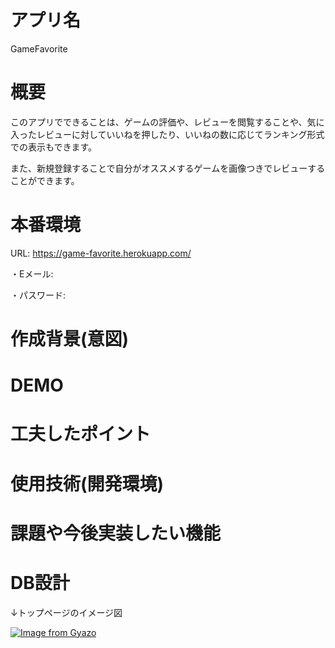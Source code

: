 # アプリ名

GameFavorite

# 概要

このアプリでできることは、ゲームの評価や、レビューを閲覧することや、気に入ったレビューに対していいねを押したり、いいねの数に応じてランキング形式での表示もできます。

また、新規登録することで自分がオススメするゲームを画像つきでレビューすることができます。
# 本番環境
URL: https://game-favorite.herokuapp.com/

・Eメール:

・パスワード:

# 作成背景(意図)
# DEMO
# 工夫したポイント
# 使用技術(開発環境)
# 課題や今後実装したい機能
# DB設計





















↓トップページのイメージ図

[![Image from Gyazo](https://i.gyazo.com/f8815f398c201c8b512dbd7f8411daa7.png)](https://gyazo.com/f8815f398c201c8b512dbd7f8411daa7)
